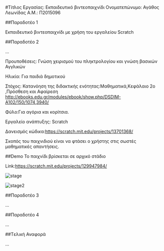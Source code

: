 #Τίτλος Εργασίας: Εκπαιδευτικό βιντεοπαιχνίδι
Ονοματεπώνυμο: Αγάθος Λεωνίδας
Α.Μ.: Π2015096

##Παραδοτέο 1

Εκπαιδευτικό βιντεοπαιχνίδι με χρήση του εργαλείου Scratch

##Παραδοτέο 2

...

Προυποθέσεις: Γνώση χειρισμού του πληκτρολογίου και γνώση βασικών Αγγλικών

Ηλικία: Για παιδιά δημοτικού

Στόχος: Κατανόηση της διδακτικής ενότητας:Μαθηματικά,Κεφάλαιο 2ο ,Πρόσθεση και Αφαίρεση http://ebooks.edu.gr/modules/ebook/show.php/DSDIM-A102/150/1074,3940/

Φύλο:Για αγόρια και κορίτσια.

Εργαλείο ανάπτυξης: Scratch

Δανεισμός κώδικα:https://scratch.mit.edu/projects/13701368/


Σκοπός του παιχνιδιού είναι να φτάσει ο χρήστης στις σωστές μαθηματικές απαντήσεις.


##Demo
Το παιχνίδι βρίσκεται σε αρχικό στάδιο

Link:https://scratch.mit.edu/projects/129947984/

![stage](https://cloud.githubusercontent.com/assets/22741804/20145585/57124186-a6a9-11e6-89b3-8184dcdca61f.png)

![stage2](https://cloud.githubusercontent.com/assets/22741804/20145594/62e5d298-a6a9-11e6-95b1-23c9be91de0e.png)



##Παραδοτέο 3

...

##Παραδοτέο 4

...

##Tελική Αναφορά

...

